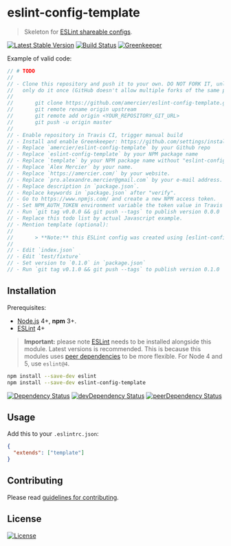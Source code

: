 # eslint-config-template

> Skeleton for [ESLint shareable configs].

[![Latest Stable Version](https://img.shields.io/npm/v/eslint-config-template.svg)](https://www.npmjs.com/package/eslint-config-template)
[![Build Status](https://img.shields.io/travis/amercier/eslint-config-template/master.svg)](https://travis-ci.org/amercier/eslint-config-template)
[![Greenkeeper](https://badges.greenkeeper.io/amercier/eslint-config-template.svg)](https://github.com/amercier/eslint-config-template/issues?q=label%3Agreenkeeper)

Example of valid code:

```js
// # TODO
//
// - Clone this repository and push it to your own. DO NOT FORK IT, unless you are certain you will
//   only do it once (GitHub doesn't allow multiple forks of the same project on the same account).
//
//       git clone https://github.com/amercier/eslint-config-template.git <YOUR_REPOSITORY_NAME>
//       git remote rename origin upstream
//       git remote add origin <YOUR_REPOSITORY_GIT_URL>
//       git push -u origin master
//
// - Enable repository in Travis CI, trigger manual build
// - Install and enable Greenkeeper: https://github.com/settings/installations/51959
// - Replace `amercier/eslint-config-template` by your Github repo
// - Replace `eslint-config-template` by your NPM package name
// - Replace `template` by your NPM package name without "eslint-config-"
// - Replace `Alex Mercier` by your name.
// - Replace `https://amercier.com/` by your website.
// - Replace `pro.alexandre.mercier@gmail.com` by your e-mail address.
// - Replace description in `package.json`.
// - Replace keywords in `package.json` after "verify".
// - Go to https://www.npmjs.com/ and create a new NPM access token.
// - Set NPM_AUTH_TOKEN environment variable the token value in Travis CI project settings.
// - Run `git tag v0.0.0 && git push --tags` to publish version 0.0.0
// - Replace this todo list by actual Javascript example.
// - Mention template (optional):
//
//       > **Note:** this ESLint config was created using [eslint-config-template](https://github.com/amercier/eslint-config-template).
//
// - Edit `index.json`
// - Edit `test/fixture`
// - Set version to `0.1.0` in `package.json`
// - Run `git tag v0.1.0 && git push --tags` to publish version 0.1.0
```

## Installation

Prerequisites:

- [Node.js] 4+, **npm** 3+.
- [ESLint] 4+

> **Important:** please note [ESLint] needs to be installed alongside this module. Latest versions
> is recommended. This is because this modules uses [peer dependencies] to be more flexible. For
> Node 4 and 5, use `eslint@4`.

```sh
npm install --save-dev eslint
npm install --save-dev eslint-config-template
```

[![Dependency Status](https://img.shields.io/david/amercier/eslint-config-template.svg)](https://david-dm.org/amercier/eslint-config-template)
[![devDependency Status](https://img.shields.io/david/dev/amercier/eslint-config-template.svg)](https://david-dm.org/amercier/eslint-config-template#info=devDependencies)
[![peerDependency Status](https://img.shields.io/david/peer/amercier/eslint-config-template.svg)](https://david-dm.org/amercier/eslint-config-template#info=devDependencies)

## Usage

Add this to your `.eslintrc.json`:

```json
{
  "extends": ["template"]
}
```

## Contributing

Please read [guidelines for contributing].

## License

[![License](https://img.shields.io/npm/l/eslint-config-template.svg)][license]

[eslint shareable configs]: https://eslint.org/docs/developer-guide/shareable-configs
[node.js]: https://nodejs.org/
[eslint]: https://eslint.org/
[peer dependencies]: https://nodejs.org/en/blog/npm/peer-dependencies/
[guidelines for contributing]: CONTRIBUTING.md
[license]: LICENSE.md
